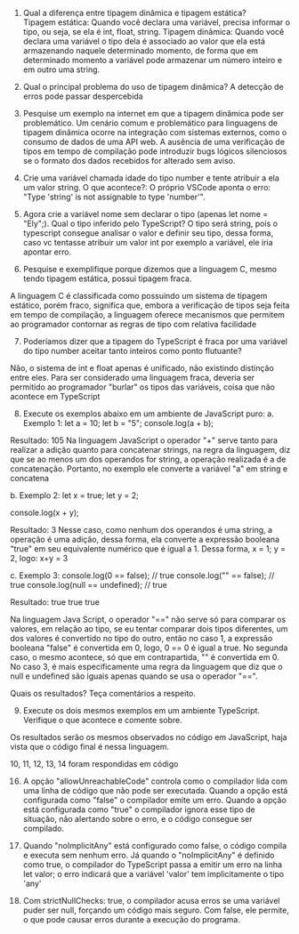 1. Qual a diferença entre tipagem dinâmica e tipagem estática?  
Tipagem estática: Quando você declara uma variável, precisa informar o tipo, ou seja, se ela é int, float, string. 
Tipagem dinâmica: Quando você declara uma variável o tipo dela é associado ao valor que ela está armazenando naquele determinado momento, de forma que em determinado momento a variável pode armazenar um número inteiro e em outro uma string.

2. Qual o principal problema do uso de tipagem dinâmica?
A detecção de erros pode passar despercebida

3. Pesquise um exemplo na internet em que a tipagem dinâmica pode ser
problemático.
Um cenário comum e problemático para linguagens de tipagem dinâmica ocorre na integração com sistemas externos, como o consumo de dados de uma API web. A ausência de uma verificação de tipos em tempo de compilação pode introduzir bugs lógicos silenciosos se o formato dos dados recebidos for alterado sem aviso.


4. Crie uma variável chamada idade do tipo number e tente atribuir a ela um valor
string. O que acontece?:
O próprio VSCode aponta o erro: "Type 'string' is not assignable to type 'number'".

5. Agora crie a variável nome sem declarar o tipo (apenas let nome = "Ely";). Qual o
tipo inferido pelo TypeScript?
O tipo será string, pois o typescript consegue analisar o valor e definir seu  tipo, dessa forma, caso vc tentasse atribuir um valor int por exemplo a variável, ele iria apontar erro.

6. Pesquise e exemplifique porque dizemos que a linguagem C, mesmo tendo
tipagem estática, possui tipagem fraca.

A linguagem C é classificada como possuindo um sistema de tipagem estático, porém fraco, significa que, embora a verificação de tipos seja feita em tempo de compilação, a linguagem oferece mecanismos que permitem ao programador contornar as regras de tipo com relativa facilidade 


7. Poderíamos dizer que a tipagem do TypeScript é fraca por uma variável do tipo
number aceitar tanto inteiros como ponto flutuante?

Não, o sistema de int e float apenas é unificado, não existindo distinção entre eles. Para ser considerado uma linguagem fraca, deveria ser permitido ao programador "burlar" os tipos das variáveis, coisa que não acontece em TypeScript

8. Execute os exemplos abaixo em um ambiente de JavaScript puro:
a. Exemplo 1:
let a = 10;
let b = "5";
console.log(a + b);

Resultado: 105
Na linguagem JavaScript o operador "+" serve tanto para realizar a adição quanto para concatenar strings, na regra da linguagem, diz que se ao menos um dos operandos for string, a operação realizada é a de concatenação. Portanto, no exemplo ele converte a variável "a" em string e concatena

b. Exemplo 2:
let x = true;
let y = 2;

console.log(x + y);

Resultado: 3
Nesse caso, como nenhum dos operandos é uma string, a operação é uma adição, dessa forma, ela converte a expressão booleana "true" em seu equivalente numérico que é igual a 1. Dessa forma, x = 1; y = 2, logo: x+y = 3

c. Exemplo 3:
console.log(0 == false); // true
console.log("" == false); // true
console.log(null == undefined); // true

Resultado:
true
true 
true

Na linguagem Java Script, o operador "==" não serve só para comparar os valores, em relação ao tipo, se eu tentar comparar dois tipos diferentes, um dos valores é convertido no tipo do outro, então no caso 1, a expressão booleana "false" é convertida em 0, logo, 0 == 0 é igual a true. No segunda caso, o mesmo acontece, só que em contrapartida, "" é convertida em 0. No caso 3, é mais especificamente uma regra da linguagem que diz que o null e undefined são iguais apenas quando se usa o operador "==".


Quais os resultados? Teça comentários a respeito.

9. Execute os dois mesmos exemplos em um ambiente TypeScript. Verifique o
que acontece e comente sobre.

Os resultados serão os mesmos observados no código em JavaScript, haja vista que o código final é nessa linguagem.

10, 11, 12, 13, 14 foram respondidas em código

16. A opção "allowUnreachableCode" controla como o compilador lida com uma linha de código que não pode ser executada. Quando a opção está configurada como "false" o compilador emite um erro. Quando a opção está configurada como "true" o compilador ignora esse tipo de situação, não alertando sobre o erro, e o código consegue ser compilado.

17. Quando "noImplicitAny" está configurado como false, o código compila e executa sem nenhum erro. Já quando o "noImplicitAny" é definido como true, o compilador do TypeScript passa a emitir um erro na linha let valor; o erro indicará que a variável 'valor' tem implicitamente o tipo 'any' 


18. Com strictNullChecks: true, o compilador acusa erros se uma variável puder ser null, forçando um código mais seguro. Com false, ele permite, o que pode causar erros durante a execução do programa.
